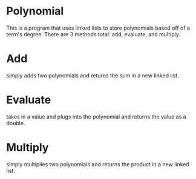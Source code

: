 # Polynomial
This is a program that uses linked lists to store polynomials based off of a term's degree.
There are 3 methods total: add, evaluate, and multiply.

# Add 
  simply adds two polynomials and returns the sum in a new linked list.
# Evaluate 
  takes in a value and plugs into the polynomial and returns the value as a double.
# Multiply 
  simply multiplies two polynomials and returns the product in a new linked list.

 
